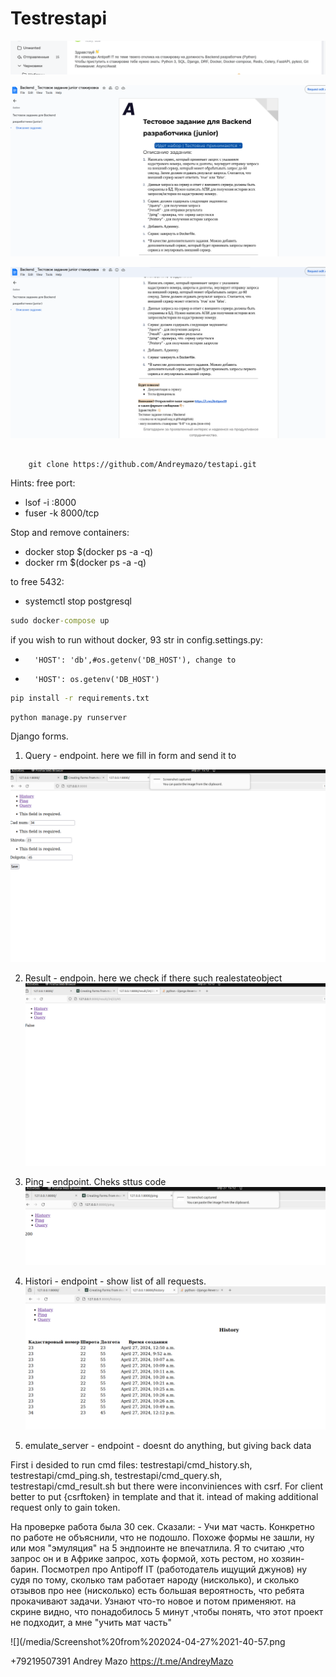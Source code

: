 # Testrestapi
![](/media/Screenshot%20from%202024-04-27%2018-02-07.png)

![](/media/Screenshot%20from%202024-04-27%2014-50-17.png)

![](/media/Screenshot%20from%202024-04-27%2014-50-21.png)


##
        git clone https://github.com/Andreymazo/testapi.git

Hints:
free port:

- lsof -i :8000
- fuser -k 8000/tcp

Stop and remove containers:

- docker stop $(docker ps -a -q)
- docker rm $(docker ps -a -q)

to free 5432:
- systemctl stop postgresql


```cmd
sudo docker-compose up
```

if you wish to run without docker, 93 str in config.settings.py:
-       'HOST': 'db',#os.getenv('DB_HOST'), change to 
-       'HOST': os.getenv('DB_HOST')

```cmd
pip install -r requirements.txt
```
```cmd
python manage.py runserver
```


Django forms. 
1. Query - endpoint. here we fill in form and send it to 

![](/media/Screenshot%20from%202024-04-27%2015-12-28.png)

2. Result - endpoin. here we check if there such realestateobject
![](/media/Screenshot%20from%202024-04-27%2015-12-23.png)

3. Ping  - endpoint. Cheks sttus code
![](/media/Screenshot%20from%202024-04-27%2015-12-37.png)

4. Histori - endpoint - show list of all requests.
![](/media/Screenshot%20from%202024-04-27%2015-12-48.png)

5. emulate_server - endpoint - doesnt do anything, but giving back data

First i desided to run cmd files: testrestapi/cmd_history.sh, testrestapi/cmd_ping.sh, testrestapi/cmd_query.sh, testrestapi/cmd_result.sh
but there were inconviniences with csrf. For client better to put {csrftoken} in template and that it. intead of making additional request only to gain token.

На проверке работа была 30 сек. Сказали: - Учи мат часть. Конкретно по работе не объяснили, что не подошло.
Похоже формы не зашли, ну или моя "эмуляция" на 5 эндпоинте не впечатлила. Я то считаю ,что запрос он и в Африке запрос, хоть формой, хоть рестом, но хозяин-барин.
Посмотрел про Antipoff IT (работодатель ищущий джунов) ну судя по тому, сколько там работает народу (нисколько), и сколько отзывов про нее (нисколько) есть большая вероятность, что ребята прокачивают задачи. Узнают что-то новое и потом применяют.
на скрине видно, что понадобилось 5 минут ,чтобы понять, что этот проект не подходит, а мне "учить мат часть"

![](/media/Screenshot%20from%202024-04-27%2021-40-57.png

+79219507391 Andrey Mazo
https://t.me/AndreyMazo